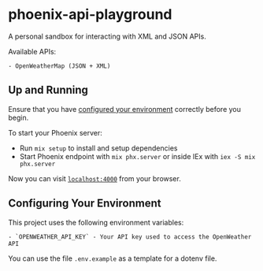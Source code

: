 # phoenix-api-playground

A personal sandbox for interacting with XML and JSON APIs.

Available APIs:

    - OpenWeatherMap (JSON + XML)

## Up and Running

Ensure that you have [configured your environment](#configuring-your-environment) correctly before you begin.

To start your Phoenix server:

- Run `mix setup` to install and setup dependencies
- Start Phoenix endpoint with `mix phx.server` or inside IEx with `iex -S mix phx.server`

Now you can visit [`localhost:4000`](http://localhost:4000) from your browser.

## Configuring Your Environment

This project uses the following environment variables:

    - `OPENWEATHER_API_KEY` - Your API key used to access the OpenWeather API

You can use the file `.env.example` as a template for a dotenv file.
